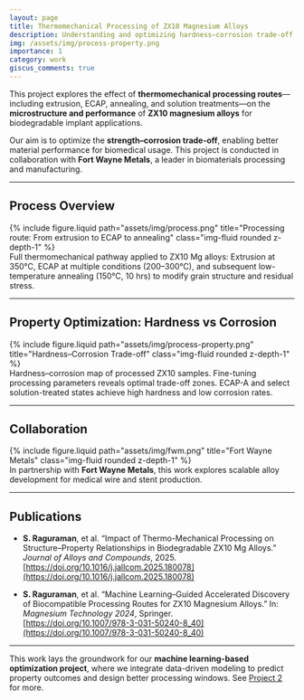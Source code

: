 ```yaml
---
layout: page
title: Thermomechanical Processing of ZX10 Magnesium Alloys
description: Understanding and optimizing hardness–corrosion trade-off via processing of biodegradable ZX10 Mg alloys
img: /assets/img/process-property.png
importance: 1
category: work
giscus_comments: true
---
```


This project explores the effect of **thermomechanical processing routes**—including extrusion, ECAP, annealing, and solution treatments—on the **microstructure and performance** of **ZX10 magnesium alloys** for biodegradable implant applications.

Our aim is to optimize the **strength–corrosion trade-off**, enabling better material performance for biomedical usage. This project is conducted in collaboration with **Fort Wayne Metals**, a leader in biomaterials processing and manufacturing.

---

## Process Overview

<div class="row justify-content-sm-center">
  <div class="col-sm-10 mt-3 mt-md-0">
    {% include figure.liquid path="assets/img/process.png" title="Processing route: From extrusion to ECAP to annealing" class="img-fluid rounded z-depth-1" %}
  </div>
</div>

<div class="caption">
  Full thermomechanical pathway applied to ZX10 Mg alloys: Extrusion at 350°C, ECAP at multiple conditions (200–300°C), and subsequent low-temperature annealing (150°C, 10 hrs) to modify grain structure and residual stress.
</div>

---

## Property Optimization: Hardness vs Corrosion

<div class="row justify-content-sm-center">
  <div class="col-sm-10 mt-3 mt-md-0">
    {% include figure.liquid path="assets/img/process-property.png" title="Hardness–Corrosion Trade-off" class="img-fluid rounded z-depth-1" %}
  </div>
</div>

<div class="caption">
  Hardness–corrosion map of processed ZX10 samples. Fine-tuning processing parameters reveals optimal trade-off zones. ECAP-A and select solution-treated states achieve high hardness and low corrosion rates.
</div>

---

## Collaboration

<div class="row justify-content-sm-center">
  <div class="col-sm-4 mt-3 mt-md-0">
    {% include figure.liquid path="assets/img/fwm.png" title="Fort Wayne Metals" class="img-fluid rounded z-depth-1" %}
  </div>
</div>

<div class="caption">
  In partnership with <strong>Fort Wayne Metals</strong>, this work explores scalable alloy development for medical wire and stent production.
</div>

---

## Publications

- **S. Raguraman**, et al. “Impact of Thermo-Mechanical Processing on Structure–Property Relationships in Biodegradable ZX10 Mg Alloys.” *Journal of Alloys and Compounds*, 2025.  
  [https://doi.org/10.1016/j.jallcom.2025.180078](https://doi.org/10.1016/j.jallcom.2025.180078)

- **S. Raguraman**, et al. “Machine Learning–Guided Accelerated Discovery of Biocompatible Processing Routes for ZX10 Magnesium Alloys.” In: *Magnesium Technology 2024*, Springer.  
  [https://doi.org/10.1007/978-3-031-50240-8_40](https://doi.org/10.1007/978-3-031-50240-8_40)

---

This work lays the groundwork for our **machine learning-based optimization project**, where we integrate data-driven modeling to predict property outcomes and design better processing windows. See [Project 2](./project-2) for more.

